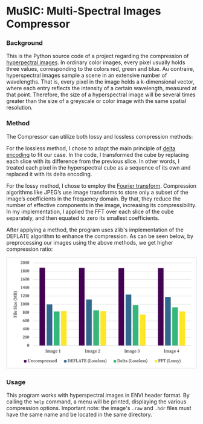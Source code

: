 # MuSIC: Multi-Spectral Images Compressor

### Background
This is the Python source code of a project regarding the compression of [hyperpectral images](https://en.wikipedia.org/wiki/Hyperspectral_imaging).
In ordinary color images, every pixel usually holds three values, corresponding to the colors red, green and blue. 
Au contraire, hyperspectral images sample a scene in an extensive number of wavelengths. 
That is, every pixel in the image holds a k-dimensional vector, where each entry reflects the intensity of a certain wavelength, measured at that point. 
Therefore, the size of a hyperspectral image will be several times greater than the size of a greyscale or color image with the same spatial resolution.

### Method
The Compressor can utilize both lossy and lossless compression methods:

For the lossless method, I chose to adapt the main principle of [delta encoding](https://en.wikipedia.org/wiki/Delta_encoding) to fit our case. 
In the code, I transformed the cube by replacing each slice with its difference from the previous slice. 
In other words, I treated each pixel in the hyperspectral cube as a sequence of its own and replaced it with its delta encoding. 

For the lossy method, I chose to employ  the [Fourier transform](https://en.wikipedia.org/wiki/Fourier_transform). 
Compression algorithms like JPEG’s use image transforms to store only a subset of the image’s coefficients in the frequency domain. 
By that, they reduce the number of effective components in the image, increasing its compressibility. 
In my implementation, I applied the FFT over each slice of the cube separately, and then equated to zero its smallest coefficients.

After applying a method, the program uses zlib's implementation of the DEFLATE algorithm to enhance the compression. 
As can be seen below, by preprocessing our images using the above methods, we get higher compression ratio:

![results.png](results.png)

### Usage
This program works with hyperspectral images in ENVI header format. 
By calling the `help` command, a menu will be printed, displaying the various compression options.
Important note: the image's `.raw` and `.hdr` files must have the same name and be located in the same directory.

